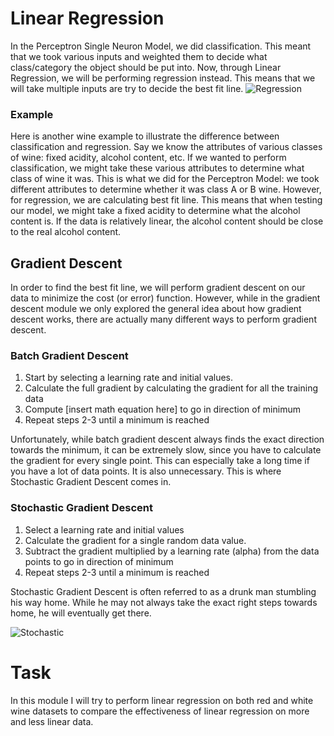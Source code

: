 # Linear Regression
In the Perceptron Single Neuron Model, we did classification. This meant that we took various inputs and weighted them to decide what class/category the object should be put into. Now, through Linear Regression, we will be performing regression instead. This means that we will take multiple inputs are try to decide the best fit line.
![Regression](https://external-content.duckduckgo.com/iu/?u=https%3A%2F%2Fi0.wp.com%2Fvinodsblog.com%2Fwp-content%2Fuploads%2F2018%2F11%2FClassification-vs-Regression.png%3Ffit%3D2048%252C1158%26ssl%3D1&f=1&nofb=1)

### Example
Here is another wine example to illustrate the difference between classification and regression. Say we know the attributes of various classes of wine: fixed acidity, alcohol content, etc. If we wanted to perform classification, we might take these various attributes to determine what class of wine it was. This is what we did for the Perceptron Model: we took different attributes to determine whether it was class A or B wine. However, for regression, we are calculating best fit line. This means that when testing our model, we might take a fixed acidity to determine what the alcohol content is. If the data is relatively linear, the alcohol content should be close to the real alcohol content.

## Gradient Descent
In order to find the best fit line, we will perform gradient descent on our data to minimize the cost (or error) function. However, while in the gradient descent module we only explored the general idea about how gradient descent works, there are actually many different ways to perform gradient descent.

### Batch Gradient Descent
1. Start by selecting a learning rate and initial values.
2. Calculate the full gradient by calculating the gradient for all the training data
3. Compute [insert math equation here] to go in direction of minimum
4. Repeat steps 2-3 until a minimum is reached

Unfortunately, while batch gradient descent always finds the exact direction towards the minimum, it can be extremely slow, since you have to calculate the gradient for every single point. This can especially take a long time if you have a lot of data points. It is also unnecessary. This is where Stochastic Gradient Descent comes in.

### Stochastic Gradient Descent
1. Select a learning rate and initial values
2. Calculate the gradient for a single random data value.
3. Subtract the gradient multiplied by a learning rate (alpha) from the data points to go in direction of minimum
4. Repeat steps 2-3 until a minimum is reached

Stochastic Gradient Descent is often referred to as a drunk man stumbling his way home. While he may not always take the exact right steps towards home, he will eventually get there.

![Stochastic](https://external-content.duckduckgo.com/iu/?u=https%3A%2F%2Fdatascience-enthusiast.com%2Ffigures%2Fkiank_sgd.png&f=1&nofb=1)

# Task
In this module I will try to perform linear regression on both red and white wine datasets to compare the effectiveness of linear regression on more and less linear data.
